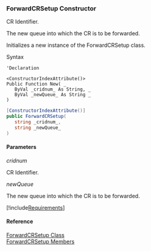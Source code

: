 ﻿### ForwardCRSetup Constructor

CR Identifier.

The new queue into which the CR is to be forwarded.

Initializes a new instance of the ForwardCRSetup class.

Syntax

```vbnet
'Declaration

<ConstructorIndexAttribute()>
Public Function New( _
   ByVal _cridnum_ As String, _
   ByVal _newQueue_ As String _
)
```

```csharp
[ConstructorIndexAttribute()]
public ForwardCRSetup( 
   string _cridnum_,
   string _newQueue_
)
```

#### Parameters

_cridnum_

CR Identifier.

_newQueue_

The new queue into which the CR is to be forwarded.

[!include[Requirements](../partials/requirements.md)]

#### Reference

[ForwardCRSetup Class](FChoice.Toolkits.Clarify~FChoice.Toolkits.Clarify.Quality.ForwardCRSetup.md)  
[ForwardCRSetup Members](FChoice.Toolkits.Clarify~FChoice.Toolkits.Clarify.Quality.ForwardCRSetup_members.md)